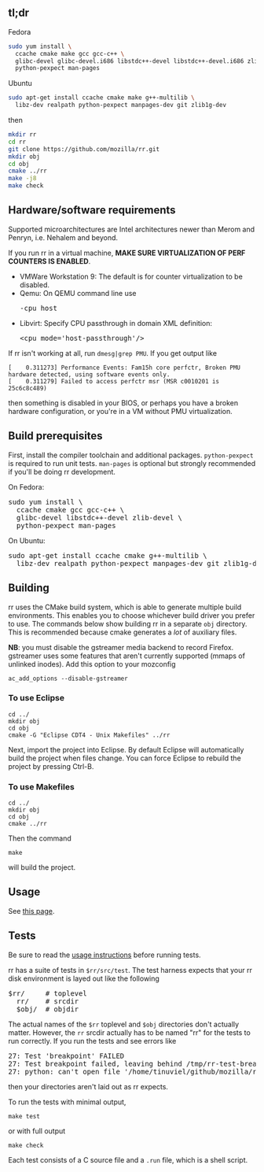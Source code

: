 ## tl;dr

Fedora
```bash
sudo yum install \
  ccache cmake make gcc gcc-c++ \
  glibc-devel glibc-devel.i686 libstdc++-devel libstdc++-devel.i686 zlib-devel \
  python-pexpect man-pages
```
Ubuntu
```bash
sudo apt-get install ccache cmake make g++-multilib \
  libz-dev realpath python-pexpect manpages-dev git zlib1g-dev
```
then
```bash
mkdir rr
cd rr
git clone https://github.com/mozilla/rr.git
mkdir obj
cd obj
cmake ../rr
make -j8
make check
```

## Hardware/software requirements

Supported microarchitectures are Intel architectures newer than Merom and Penryn, i.e. Nehalem and beyond.

If you run rr in a virtual machine, **MAKE SURE VIRTUALIZATION OF PERF COUNTERS IS ENABLED**. 
* VMWare Workstation 9: The default is for counter virtualization to be disabled.
* Qemu: On QEMU command line use <pre>-cpu host</pre>
* Libvirt: Specify CPU passthrough in domain XML definition:<pre>\<cpu mode='host-passthrough'/\></pre>

If rr isn't working at all, run `dmesg|grep PMU`. If you get output like
````
[    0.311273] Performance Events: Fam15h core perfctr, Broken PMU hardware detected, using software events only.
[    0.311279] Failed to access perfctr msr (MSR c0010201 is 25c6c8c489)
````
then something is disabled in your BIOS, or perhaps you have a broken hardware configuration, or you're in a VM without PMU virtualization.

## Build prerequisites

First, install the compiler toolchain and additional packages.  `python-pexpect` is required to run unit tests.  `man-pages` is optional but strongly recommended if you'll be doing rr development. 

On Fedora:
<pre>
sudo yum install \
  ccache cmake gcc gcc-c++ \
  glibc-devel libstdc++-devel zlib-devel \
  python-pexpect man-pages
</pre>

On Ubuntu:
<pre>
sudo apt-get install ccache cmake g++-multilib \
  libz-dev realpath python-pexpect manpages-dev git zlib1g-dev
</pre>

## Building

rr uses the CMake build system, which is able to generate multiple build environments.  This enables you to choose whichever build driver you prefer to use.  The commands below show building rr in a separate `obj` directory.  This is recommended because cmake generates a *lot* of auxiliary files.

**NB**: you must disable the gstreamer media backend to record Firefox.  gstreamer uses some features that aren't currently supported (mmaps of unlinked inodes).  Add this option to your mozconfig

    ac_add_options --disable-gstreamer

### To use Eclipse

    cd ../
    mkdir obj
    cd obj
    cmake -G "Eclipse CDT4 - Unix Makefiles" ../rr

Next, import the project into Eclipse.  By default Eclipse will automatically build the project when files change.  You can force Eclipse to rebuild the project by pressing Ctrl-B.

### To use Makefiles

    cd ../
    mkdir obj
    cd obj
    cmake ../rr

Then the command

    make

will build the project.

## Usage

See [this page](Usage).

## Tests

Be sure to read the [usage instructions](Usage) before running tests.

rr has a suite of tests in `$rr/src/test`.  The test harness expects that your rr disk environment is layed out like the following
<pre>
$rr/     # toplevel
  rr/    # srcdir
  $obj/  # objdir
</pre>
The actual names of the `$rr` toplevel and `$obj` directories don't actually matter.  However, the `rr` srcdir actually has to be named "rr" for the tests to run correctly.  If you run the tests and see errors like
<pre>
27: Test 'breakpoint' FAILED
27: Test breakpoint failed, leaving behind /tmp/rr-test-breakpoint-nChiktKdP
27: python: can't open file '/home/tinuviel/github/mozilla/rr/obj/../rr/src/test/breakpoint.py': [Errno 2] No such file or directory
</pre>
then your directories aren't laid out as rr expects.

To run the tests with minimal output,

    make test

or with full output

    make check

Each test consists of a C source file and a `.run` file, which is a shell script.